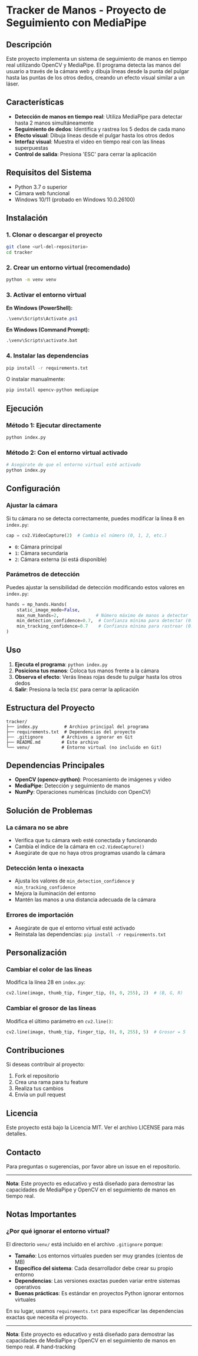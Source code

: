 # Tracker de Manos - Proyecto de Seguimiento con MediaPipe

## Descripción

Este proyecto implementa un sistema de seguimiento de manos en tiempo real utilizando OpenCV y MediaPipe. El programa detecta las manos del usuario a través de la cámara web y dibuja líneas desde la punta del pulgar hasta las puntas de los otros dedos, creando un efecto visual similar a un láser.

## Características

- **Detección de manos en tiempo real**: Utiliza MediaPipe para detectar hasta 2 manos simultáneamente
- **Seguimiento de dedos**: Identifica y rastrea los 5 dedos de cada mano
- **Efecto visual**: Dibuja líneas desde el pulgar hasta los otros dedos
- **Interfaz visual**: Muestra el video en tiempo real con las líneas superpuestas
- **Control de salida**: Presiona 'ESC' para cerrar la aplicación

## Requisitos del Sistema

- Python 3.7 o superior
- Cámara web funcional
- Windows 10/11 (probado en Windows 10.0.26100)

## Instalación

### 1. Clonar o descargar el proyecto

```bash
git clone <url-del-repositorio>
cd tracker
```

### 2. Crear un entorno virtual (recomendado)

```bash
python -m venv venv
```

### 3. Activar el entorno virtual

**En Windows (PowerShell):**
```powershell
.\venv\Scripts\Activate.ps1
```

**En Windows (Command Prompt):**
```cmd
.\venv\Scripts\activate.bat
```

### 4. Instalar las dependencias

```bash
pip install -r requirements.txt
```

O instalar manualmente:
```bash
pip install opencv-python mediapipe
```

## Ejecución

### Método 1: Ejecutar directamente

```bash
python index.py
```

### Método 2: Con el entorno virtual activado

```bash
# Asegúrate de que el entorno virtual esté activado
python index.py
```

## Configuración

### Ajustar la cámara

Si tu cámara no se detecta correctamente, puedes modificar la línea 8 en `index.py`:

```python
cap = cv2.VideoCapture(2)  # Cambia el número (0, 1, 2, etc.)
```

- `0`: Cámara principal
- `1`: Cámara secundaria
- `2`: Cámara externa (si está disponible)

### Parámetros de detección

Puedes ajustar la sensibilidad de detección modificando estos valores en `index.py`:

```python
hands = mp_hands.Hands(
    static_image_mode=False,
    max_num_hands=2,              # Número máximo de manos a detectar
    min_detection_confidence=0.7,  # Confianza mínima para detectar (0.0-1.0)
    min_tracking_confidence=0.7    # Confianza mínima para rastrear (0.0-1.0)
)
```

## Uso

1. **Ejecuta el programa**: `python index.py`
2. **Posiciona tus manos**: Coloca tus manos frente a la cámara
3. **Observa el efecto**: Verás líneas rojas desde tu pulgar hasta los otros dedos
4. **Salir**: Presiona la tecla `ESC` para cerrar la aplicación

## Estructura del Proyecto

```
tracker/
├── index.py          # Archivo principal del programa
├── requirements.txt  # Dependencias del proyecto
├── .gitignore       # Archivos a ignorar en Git
├── README.md        # Este archivo
└── venv/            # Entorno virtual (no incluido en Git)
```

## Dependencias Principales

- **OpenCV (opencv-python)**: Procesamiento de imágenes y video
- **MediaPipe**: Detección y seguimiento de manos
- **NumPy**: Operaciones numéricas (incluido con OpenCV)

## Solución de Problemas

### La cámara no se abre
- Verifica que tu cámara web esté conectada y funcionando
- Cambia el índice de la cámara en `cv2.VideoCapture()`
- Asegúrate de que no haya otros programas usando la cámara

### Detección lenta o inexacta
- Ajusta los valores de `min_detection_confidence` y `min_tracking_confidence`
- Mejora la iluminación del entorno
- Mantén las manos a una distancia adecuada de la cámara

### Errores de importación
- Asegúrate de que el entorno virtual esté activado
- Reinstala las dependencias: `pip install -r requirements.txt`

## Personalización

### Cambiar el color de las líneas
Modifica la línea 28 en `index.py`:
```python
cv2.line(image, thumb_tip, finger_tip, (0, 0, 255), 2)  # (B, G, R)
```

### Cambiar el grosor de las líneas
Modifica el último parámetro en `cv2.line()`:
```python
cv2.line(image, thumb_tip, finger_tip, (0, 0, 255), 5)  # Grosor = 5
```

## Contribuciones

Si deseas contribuir al proyecto:
1. Fork el repositorio
2. Crea una rama para tu feature
3. Realiza tus cambios
4. Envía un pull request

## Licencia

Este proyecto está bajo la Licencia MIT. Ver el archivo LICENSE para más detalles.

## Contacto

Para preguntas o sugerencias, por favor abre un issue en el repositorio.

---

**Nota**: Este proyecto es educativo y está diseñado para demostrar las capacidades de MediaPipe y OpenCV en el seguimiento de manos en tiempo real.

## Notas Importantes

### ¿Por qué ignorar el entorno virtual?

El directorio `venv/` está incluido en el archivo `.gitignore` porque:

- **Tamaño**: Los entornos virtuales pueden ser muy grandes (cientos de MB)
- **Específico del sistema**: Cada desarrollador debe crear su propio entorno
- **Dependencias**: Las versiones exactas pueden variar entre sistemas operativos
- **Buenas prácticas**: Es estándar en proyectos Python ignorar entornos virtuales

En su lugar, usamos `requirements.txt` para especificar las dependencias exactas que necesita el proyecto.

---

**Nota**: Este proyecto es educativo y está diseñado para demostrar las capacidades de MediaPipe y OpenCV en el seguimiento de manos en tiempo real. #   h a n d - t r a c k i n g 
 
 